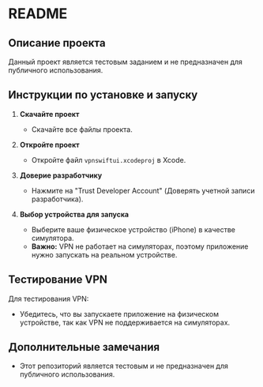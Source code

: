 # README

## Описание проекта
Данный проект является тестовым заданием и не предназначен для публичного использования.

## Инструкции по установке и запуску

1. **Скачайте проект**
   - Скачайте все файлы проекта.

2. **Откройте проект**
   - Откройте файл `vpnswiftui.xcodeproj` в Xcode.

3. **Доверие разработчику**
   - Нажмите на "Trust Developer Account" (Доверять учетной записи разработчика).

4. **Выбор устройства для запуска**
   - Выберите ваше физическое устройство (iPhone) в качестве симулятора.
   - **Важно:** VPN не работает на симуляторах, поэтому приложение нужно запускать на реальном устройстве.

## Тестирование VPN
Для тестирования VPN:
- Убедитесь, что вы запускаете приложение на физическом устройстве, так как VPN не поддерживается на симуляторах.

## Дополнительные замечания
- Этот репозиторий является тестовым и не предназначен для публичного использования.

